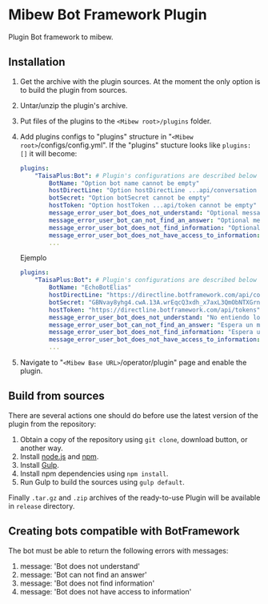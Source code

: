 # Mibew Bot Framework Plugin

Plugin Bot framework to mibew.

## Installation

1. Get the archive with the plugin sources. At the moment the only option is to build the plugin from sources.

2. Untar/unzip the plugin's archive.

3. Put files of the plugins to the `<Mibew root>/plugins`  folder.

4. Add plugins configs to "plugins" structure in "`<Mibew root>`/configs/config.yml". If the "plugins" stucture looks like `plugins: []` it will become:
    ```yaml
    plugins:
        "TaisaPlus:Bot": # Plugin's configurations are described below
            BotName: "Option bot name cannot be empty"
            hostDirectLine: "Option hostDirectLine ...api/conversation cannot be empty"
            botSecret: "Option botSecret cannot be empty"
            hostToken: "Option hostToken ...api/token cannot be empty"
            message_error_user_bot_does_not_understand: "Optional message"
            message_error_user_bot_can_not_find_an_answer: "Optional message"
            message_error_user_bot_does_not_find_information: "Optional message"
            message_error_user_bot_does_not_have_access_to_information: "Optional message"
            ...
    ```
	Ejemplo
	```yaml
    plugins:
        "TaisaPlus:Bot": # Plugin's configurations are described below
            BotName: "EchoBotElias"
            hostDirectLine: "https://directline.botframework.com/api/conversations"
            botSecret: "GBNvay8yhg4.cwA.13A.wrEqcQ3xdh_x7axL3QmObNTXGrny8eCgxnrOqdCj0OM"
            hostToken: "https://directline.botframework.com/api/tokens"
            message_error_user_bot_does_not_understand: "No entiendo lo que dices..."
            message_error_user_bot_can_not_find_an_answer: "Espera un momento..."
            message_error_user_bot_does_not_find_information: "Espera un momento..."
            message_error_user_bot_does_not_have_access_to_information: "No encuentro información..."
            ...
    ```

5. Navigate to "`<Mibew Base URL>`/operator/plugin" page and enable the plugin.

## Build from sources

There are several actions one should do before use the latest version of the plugin from the repository:

1. Obtain a copy of the repository using `git clone`, download button, or another way.
2. Install [node.js](http://nodejs.org/) and [npm](https://www.npmjs.org/).
3. Install [Gulp](http://gulpjs.com/).
4. Install npm dependencies using `npm install`.
5. Run Gulp to build the sources using `gulp default`.

Finally `.tar.gz` and `.zip` archives of the ready-to-use Plugin will be available in `release` directory.

## Creating bots compatible with BotFramework
The bot must be able to return the following errors with messages:

1. message: 'Bot does not understand'
2. message: 'Bot can not find an answer'
3. message: 'Bot does not find information'
4. message: 'Bot does not have access to information'

